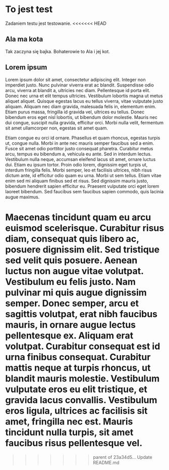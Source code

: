 # To jest test

Zadaniem testu jest testowanie.
<<<<<<< HEAD

## Ala ma kota

Tak zaczyna się bajka.
Bohaterowie to Ala i jej kot.

## Lorem ipsum

Lorem ipsum dolor sit amet, consectetur adipiscing elit. Integer non imperdiet justo. Nunc pulvinar viverra erat ac blandit. Suspendisse odio arcu, viverra at blandit a, ultricies nec diam. Pellentesque id porta elit. Donec nec urna et elit tempus ultricies. Vestibulum lobortis magna ut metus aliquet aliquet. Quisque egestas lacus eu tellus viverra, vitae vulputate justo aliquam. Aliquam nec diam gravida, malesuada felis in, elementum enim. Etiam purus massa, fringilla id gravida vel, ultrices eu tellus. Donec bibendum eros eget nisl lobortis, ut bibendum dolor molestie. Mauris nec dui congue, suscipit nulla gravida, efficitur orci. Morbi nulla velit, fermentum sit amet ullamcorper non, egestas sit amet quam.

Etiam congue eu orci id ornare. Phasellus et quam rhoncus, egestas turpis ut, congue nulla. Morbi in ante nec mauris semper faucibus sed a enim. Fusce sit amet odio porttitor justo consequat pharetra. Curabitur metus arcu, tempus eu bibendum a, vehicula eu ante. Sed in interdum lectus. Vestibulum nulla neque, accumsan eleifend lacus sit amet, ornare luctus dui. Etiam eu ipsum tortor. Proin odio lorem, dignissim eget turpis ut, interdum fringilla felis. Morbi semper, leo et facilisis ultrices, nibh risus dictum ante, id efficitur odio quam eu urna. Morbi ut sem tellus. Etiam vitae enim sed mi aliquam finibus sed et risus. Sed dignissim mauris justo, bibendum hendrerit sapien efficitur eu. Praesent vulputate orci eget lorem laoreet bibendum. Sed faucibus sem faucibus sapien commodo, quis lacinia augue maximus.

Maecenas tincidunt quam eu arcu euismod scelerisque. Curabitur risus diam, consequat quis libero ac, posuere dignissim elit. Sed tristique sed velit quis posuere. Aenean luctus non augue vitae volutpat. Vestibulum eu felis justo. Nam pulvinar mi quis augue dignissim semper. Donec semper, arcu et sagittis volutpat, erat nibh faucibus mauris, in ornare augue lectus pellentesque ex. Aliquam erat volutpat. Curabitur consequat est id urna finibus consequat. Curabitur mattis neque at turpis rhoncus, ut blandit mauris molestie. Vestibulum vulputate eros eu elit tristique, et gravida lacus convallis. Vestibulum eros ligula, ultrices ac facilisis sit amet, fringilla nec est. Mauris tincidunt nulla turpis, sit amet faucibus risus pellentesque vel.
=======
>>>>>>> parent of 23a34d5... Update README.md
